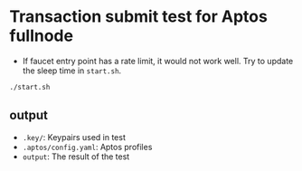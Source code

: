 # Transaction submit test for Aptos fullnode

- If faucet entry point has a rate limit, it would not work well. Try to update the sleep time in `start.sh`.

```bash
./start.sh
```

## output

- `.key/`: Keypairs used in test
- `.aptos/config.yaml`: Aptos profiles
- `output`: The result of the test

